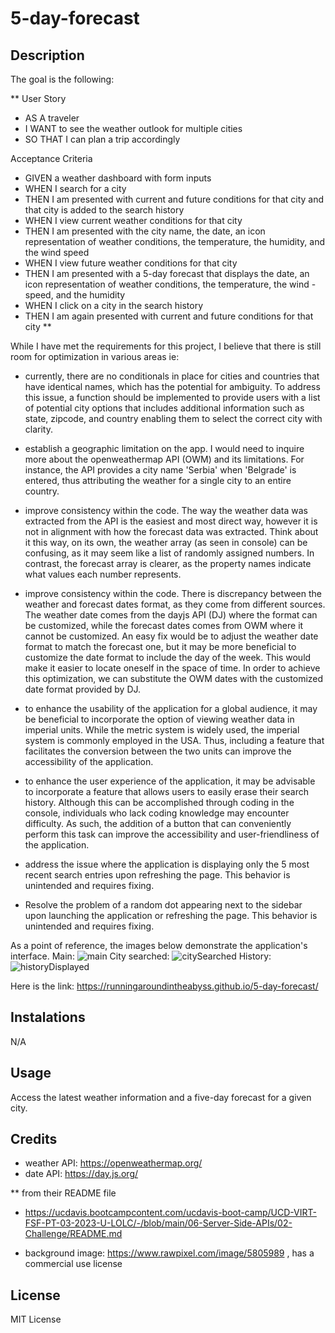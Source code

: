 # 5-day-forecast

## Description

The goal is the following:

**
User Story
- AS A traveler
- I WANT to see the weather outlook for multiple cities
- SO THAT I can plan a trip accordingly

Acceptance Criteria
- GIVEN a weather dashboard with form inputs
- WHEN I search for a city
- THEN I am presented with current and future conditions for that city and that city is added to the search history
- WHEN I view current weather conditions for that city
- THEN I am presented with the city name, the date, an icon representation of weather conditions, the temperature, the humidity, and the wind speed
- WHEN I view future weather conditions for that city
- THEN I am presented with a 5-day forecast that displays the date, an icon representation of weather conditions, the temperature, the wind -speed, and the humidity
- WHEN I click on a city in the search history
- THEN I am again presented with current and future conditions for that city
**

While I have met the requirements for this project, I believe that there is still room for optimization in various areas ie:

- currently, there are no conditionals in place for cities and countries that have identical names, which has the potential for ambiguity. To address this issue, a function should be implemented to provide users with a list of potential city options that includes additional information such as state, zipcode, and country enabling them to select the correct city with clarity.

- establish a geographic limitation on the app. I would need to inquire more about the openweathermap API (OWM) and its limitations. For instance, the API provides a city name 'Serbia' when 'Belgrade' is entered, thus attributing the weather for a single city to an entire country. 

- improve consistency within the code. The way the weather data was extracted from the API is the easiest and most direct way, however it is not in alignment with how the forecast data was extracted. Think about it this way, on its own, the weather array (as seen in console) can be confusing, as it may seem like a list of randomly assigned numbers. In contrast, the forecast array is clearer, as the property names indicate what values each number represents.

- improve consistency within the code. There is discrepancy between the weather and forecast dates format, as they come from different sources. The weather date comes from the dayjs API (DJ) where the format can be customized, while the forecast dates comes from OWM where it cannot be customized. An easy fix would be to adjust the weather date format to match the forecast one, but it may be more beneficial to customize the date format to include the day of the week. This would make it easier to locate oneself in the space of time. In order to achieve this optimization, we can substitute the OWM dates with the customized date format provided by DJ.

- to enhance the usability of the application for a global audience, it may be beneficial to incorporate the option of viewing weather data in imperial units. While the metric system is widely used, the imperial system is commonly employed in the USA. Thus, including a feature that facilitates the conversion between the two units can improve the accessibility of the application.

- to enhance the user experience of the application, it may be advisable to incorporate a feature that allows users to easily erase their search history. Although this can be accomplished through coding in the console, individuals who lack coding knowledge may encounter difficulty. As such, the addition of a button that can conveniently perform this task can improve the accessibility and user-friendliness of the application.

- address the issue where the application is displaying only the 5 most recent search entries upon refreshing the page. This behavior is unintended and requires fixing.

- Resolve the problem of a random dot appearing next to the sidebar upon launching the application or refreshing the page. This behavior is unintended and requires fixing.

As a point of reference, the images below demonstrate the application's interface.
Main:
![main](https://github.com/runningaroundintheabyss/5-day-forecast/assets/127266659/d54df6ec-311e-4e0a-b0fb-4cc5ad49afc6)
City searched:
![citySearched](https://github.com/runningaroundintheabyss/5-day-forecast/assets/127266659/72fe0ca2-bed1-419a-9333-10c03f4fb61a)
History:
![historyDisplayed](https://github.com/runningaroundintheabyss/5-day-forecast/assets/127266659/58156e22-1b17-4c9b-a29f-fb709772eb30)

Here is the link: https://runningaroundintheabyss.github.io/5-day-forecast/


## Instalations

N/A

## Usage

Access the latest weather information and a five-day forecast for a given city.

## Credits

- weather API: https://openweathermap.org/
- date API: https://day.js.org/

 ** from their README file 

-  https://ucdavis.bootcampcontent.com/ucdavis-boot-camp/UCD-VIRT-FSF-PT-03-2023-U-LOLC/-/blob/main/06-Server-Side-APIs/02-Challenge/README.md

- background image: https://www.rawpixel.com/image/5805989 , has a commercial use license

## License

MIT License

